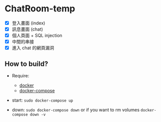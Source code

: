 # ChatRoom-temp

- [x] 登入畫面 (index)
- [x] 訊息畫面 (chat)
- [x] 個人頁面 + SQL injection
- [x] 中間的串接
- [x] 進入 chat 的網頁漏洞

## How to build?

- Require:
  - [docker](https://docs.docker.com/engine/install/)
  - [docker-compose](https://docs.docker.com/compose/install/)

- start: `sudo docker-compose up`
- down: `sudo docker-compose down` or if you want to rm volumes `docker-compose down -v`
